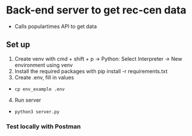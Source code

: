 # Back-end server to get rec-cen data
- Calls populartimes API to get data

## Set up
1. Create venv with cmd + shift + p -> Python: Select Interpreter -> New environment using venv
2. Install the required packages with pip install -r requirements.txt
3. Create .env, fill in values
- `cp env_example .env`
4. Run server
- `python3 server.py`

### Test locally with Postman
